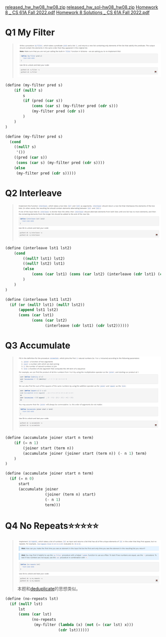 [released_hw_hw08_hw08.zip](https://www.yuque.com/attachments/yuque/0/2023/zip/12393765/1673000317303-7cbd7e47-229b-4ae9-81a8-e63ae8cd3fa3.zip)
[released_hw_sol-hw08_hw08.zip](https://www.yuque.com/attachments/yuque/0/2023/zip/12393765/1673000317318-f85664d4-97b4-4af2-87bb-92f239484d58.zip)
[Homework 8 _ CS 61A Fall 2022.pdf](https://www.yuque.com/attachments/yuque/0/2023/pdf/12393765/1673000296423-d9438b83-4141-46c1-8415-b34abb281376.pdf)
[Homework 8 Solutions _ CS 61A Fall 2022.pdf](https://www.yuque.com/attachments/yuque/0/2023/pdf/12393765/1673000818369-aedc21c8-f56f-47ea-95bd-75430fbcc478.pdf)


# Q1 My Filter
> ![image.png](./Homework_08__Scheme.assets/20230302_1021253885.png)

```scheme
(define (my-filter pred s)
    (if (null? s)
        s
        (if (pred (car s))
            (cons (car s) (my-filter pred (cdr s)))
            (my-filter pred (cdr s))
        )
    )
)
```
```scheme
(define (my-filter pred s)
  (cond 
    ((null? s)
     '())
    ((pred (car s))
     (cons (car s) (my-filter pred (cdr s))))
    (else
     (my-filter pred (cdr s)))))
```


# Q2 Interleave
> ![image.png](./Homework_08__Scheme.assets/20230302_1021257898.png)

```scheme
(define (interleave lst1 lst2)
    (cond
        ((null? lst1) lst2)
        ((null? lst2) lst1)
        (else
            (cons (car lst1) (cons (car lst2) (interleave (cdr lst1) (cdr lst2))))
        )
    )
)
```
```scheme
(define (interleave lst1 lst2)
  (if (or (null? lst1) (null? lst2))
      (append lst1 lst2)
      (cons (car lst1)
            (cons (car lst2)
                  (interleave (cdr lst1) (cdr lst2))))))
```


# Q3 Accumulate
> ![image.png](./Homework_08__Scheme.assets/20230302_1021254595.png)

```scheme
(define (accumulate joiner start n term)
    (if (= n 1)
        (joiner start (term n))
        (accumulate joiner (joiner start (term n)) (- n 1) term)
    )
)
```
```scheme
(define (accumulate joiner start n term)
  (if (= n 0)
      start
      (accumulate joiner
                  (joiner (term n) start)
                  (- n 1)
                  term)))
```

# Q4 No Repeats⭐⭐⭐⭐⭐
> ![image.png](./Homework_08__Scheme.assets/20230302_1021263039.png)
> 本题和[deduplicate](https://www.yuque.com/alexman/ac5oth/ltt5l8omql5t39c4#o9yrs)的思想类似。

```scheme
(define (no-repeats lst)
  (if (null? lst)
      lst
      (cons (car lst)
            (no-repeats
             (my-filter (lambda (x) (not (= (car lst) x)))
                        (cdr lst))))))
```
